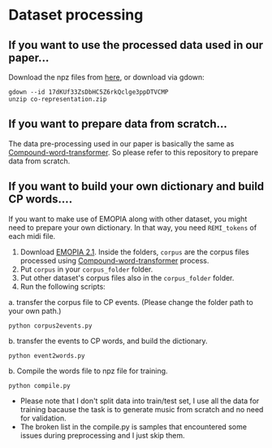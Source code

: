 
# Dataset processing

## If you want to use the processed data used in our paper...
Download the npz files from [here](https://drive.google.com/file/d/17dKUf33ZsDbHC5Z6rkQclge3ppDTVCMP/view?usp=sharing), or download via gdown:  

```
gdown --id 17dKUf33ZsDbHC5Z6rkQclge3ppDTVCMP
unzip co-representation.zip
```


## If you want to prepare data from scratch...
The data pre-processing used in our paper is basically the same as [Compound-word-transformer](https://github.com/YatingMusic/compound-word-transformer/blob/main/dataset/Dataset.md). So please refer to this repository to prepare data from scratch.

## If you want to build your own dictionary and build CP words....

If you want to make use of EMOPIA along with other dataset, you might need to prepare your own dictionary. In that way, you need `REMI_tokens` of each midi file.  

1. Download [EMOPIA 2.1](https://zenodo.org/record/5151045#.YQaNfVMzZoQ). Inside the folders, `corpus` are the corpus files processed using [Compound-word-transformer](https://github.com/YatingMusic/compound-word-transformer/blob/main/dataset/Dataset.md) process. 
2. Put `corpus` in your `corpus_folder` folder.
3. Put other dataset's corpus files also in the `corpus_folder` folder.
4. Run the following scripts:

a. transfer the corpus file to CP events. (Please change the folder path to your own path.)

```
python corpus2events.py
```

b. transfer the events to CP words, and build the dictionary.
```
python event2words.py
```
b. Compile the words file to npz file for training.
```
python compile.py
```
* Please note that I don't split data into train/test set, I use all the data for training bacause the task is to generate music from scratch and no need for validation.
* The broken list in the compile.py is samples that encountered some issues during preprocessing and I just skip them.